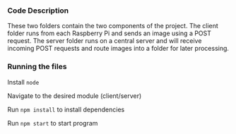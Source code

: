 ### Code Description

These two folders contain the two components of the project. The client folder runs from each Raspberry Pi and sends an image using a POST request. The server folder runs on a central server and will receive incoming POST requests and route images into a folder for later processing. 

### Running the files

Install `node`

Navigate to the desired module (client/server)

Run `npm install` to install dependencies

Run `npm start` to start program
